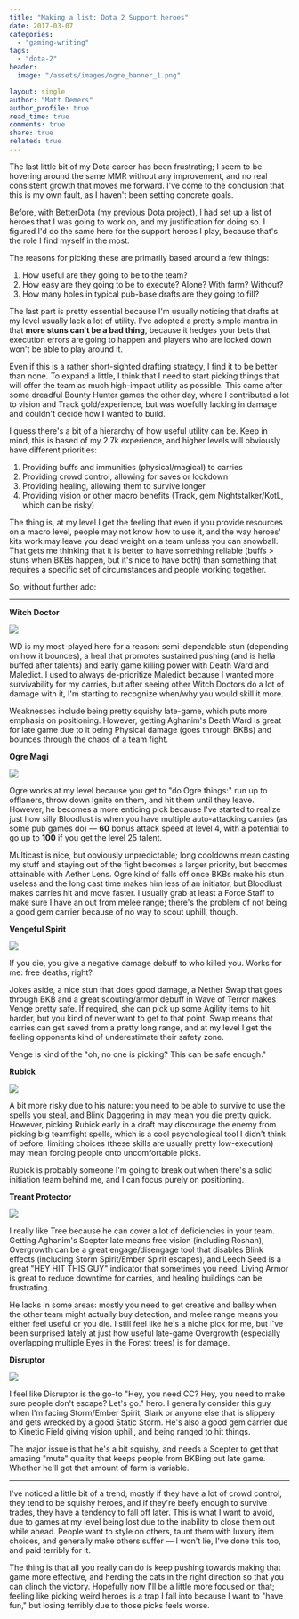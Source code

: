 ```yaml
---
title: "Making a list: Dota 2 Support heroes"
date: 2017-03-07
categories: 
  - "gaming-writing"
tags: 
  - "dota-2"
header:
  image: "/assets/images/ogre_banner_1.png"

layout: single
author: "Matt Demers"
author_profile: true
read_time: true
comments: true
share: true
related: true
---
```


The last little bit of my Dota career has been frustrating; I seem to be hovering around the same MMR without any improvement, and no real consistent growth that moves me forward. I've come to the conclusion that this is my own fault, as I haven't been setting concrete goals.

Before, with BetterDota (my previous Dota project), I had set up a list of heroes that I was going to work on, and my justification for doing so. I figured I'd do the same here for the support heroes I play, because that's the role I find myself in the most.

The reasons for picking these are primarily based around a few things:

1. How useful are they going to be to the team?
2. How easy are they going to be to execute? Alone? With farm? Without?
3. How many holes in typical pub-base drafts are they going to fill?

The last part is pretty essential because I'm usually noticing that drafts at my level usually lack a lot of utility. I've adopted a pretty simple mantra in that **more stuns can't be a bad thing**, because it hedges your bets that execution errors are going to happen and players who are locked down won't be able to play around it.

Even if this is a rather short-sighted drafting strategy, I find it to be better than none. To expand a little, I think that I need to start picking things that will offer the team as much high-impact utility as possible. This came after some dreadful Bounty Hunter games the other day, where I contributed a lot to vision and Track gold/experience, but was woefully lacking in damage and couldn't decide how I wanted to build.

I guess there's a bit of a hierarchy of how useful utility can be. Keep in mind, this is based of my 2.7k experience, and higher levels will obviously have different priorities:

1. Providing buffs and immunities (physical/magical) to carries
2. Providing crowd control, allowing for saves or lockdown
3. Providing healing, allowing them to survive longer
4. Providing vision or other macro benefits (Track, gem Nightstalker/KotL, which can be risky)

The thing is, at my level I get the feeling that even if you provide resources on a macro level, people may not know how to use it, and the way heroes' kits work may leave you dead weight on a team unless you can snowball. That gets me thinking that it is better to have something reliable (buffs > stuns when BKBs happen, but it's nice to have both) than something that requires a specific set of circumstances and people working together.

So, without further ado:

* * *

**Witch Doctor**

![](/assets/images/doctor_banner.png)

WD is my most-played hero for a reason: semi-dependable stun (depending on how it bounces), a heal that promotes sustained pushing (and is hella buffed after talents) and early game killing power with Death Ward and Maledict. I used to always de-prioritize Maledict because I wanted more survivability for my carries, but after seeing other Witch Doctors do a lot of damage with it, I'm starting to recognize when/why you would skill it more.

Weaknesses include being pretty squishy late-game, which puts more emphasis on positioning. However, getting Aghanim's Death Ward is great for late game due to it being Physical damage (goes through BKBs) and bounces through the chaos of a team fight.

**Ogre Magi**

![](/assets/images/ogre_banner_2.png)

Ogre works at my level because you get to "do Ogre things:" run up to offlaners, throw down Ignite on them, and hit them until they leave. However, he becomes a more enticing pick because I've started to realize just how silly Bloodlust is when you have multiple auto-attacking carries (as some pub games do) — **60** bonus attack speed at level 4, with a potential to go up to **100** if you get the level 25 talent.

Multicast is nice, but obviously unpredictable; long cooldowns mean casting my stuff and staying out of the fight becomes a larger priority, but becomes attainable with Aether Lens. Ogre kind of falls off once BKBs make his stun useless and the long cast time makes him less of an initiator, but Bloodlust makes carries hit and move faster. I usually grab at least a Force Staff to make sure I have an out from melee range; there's the problem of not being a good gem carrier because of no way to scout uphill, though.

**Vengeful Spirit**

![](/assets/images/venge_banner.png)

If you die, you give a negative damage debuff to who killed you. Works for me: free deaths, right?

Jokes aside, a nice stun that does good damage, a Nether Swap that goes through BKB and a great scouting/armor debuff in Wave of Terror makes Venge pretty safe. If required, she can pick up some Agility items to hit harder, but you kind of never want to get to that point. Swap means that carries can get saved from a pretty long range, and at my level I get the feeling opponents kind of underestimate their safety zone.

Venge is kind of the "oh, no one is picking? This can be safe enough."

**Rubick**

![](/assets/images/rubick_banner.png)

A bit more risky due to his nature: you need to be able to survive to use the spells you steal, and Blink Daggering in may mean you die pretty quick. However, picking Rubick early in a draft may discourage the enemy from picking big teamfight spells, which is a cool psychological tool I didn't think of before; limiting choices (these skills are usually pretty low-execution) may mean forcing people onto uncomfortable picks.

Rubick is probably someone I'm going to break out when there's a solid initiation team behind me, and I can focus purely on positioning.

**Treant Protector**

![](/assets/images/treant_banner.png)

I really like Tree because he can cover a lot of deficiencies in your team. Getting Aghanim's Scepter late means free vision (including Roshan), Overgrowth can be a great engage/disengage tool that disables Blink effects (including Storm Spirit/Ember Spirit escapes), and Leech Seed is a great "HEY HIT THIS GUY" indicator that sometimes you need. Living Armor is great to reduce downtime for carries, and healing buildings can be frustrating.

He lacks in some areas: mostly you need to get creative and ballsy when the other team might actually buy detection, and melee range means you either feel useful or you die. I still feel like he's a niche pick for me, but I've been surprised lately at just how useful late-game Overgrowth (especially overlapping multiple Eyes in the Forest trees) is for damage.

**Disruptor**

![](/assets/images/disruptor_banner.png)

I feel like Disruptor is the go-to "Hey, you need CC? Hey, you need to make sure people don't escape? Let's go." hero. I generally consider this guy when I'm facing Storm/Ember Spirit, Slark or anyone else that is slippery and gets wrecked by a good Static Storm. He's also a good gem carrier due to Kinetic Field giving vision uphill, and being ranged to hit things.

The major issue is that he's a bit squishy, and needs a Scepter to get that amazing "mute" quality that keeps people from BKBing out late game. Whether he'll get that amount of farm is variable.

* * *

I've noticed a little bit of a trend; mostly if they have a lot of crowd control, they tend to be squishy heroes, and if they're beefy enough to survive trades, they have a tendency to fall off later. This is what I want to avoid, due to games at my level being lost due to the inability to close them out while ahead. People want to style on others, taunt them with luxury item choices, and generally make others suffer — I won't lie, I've done this too, and paid terribly for it.

The thing is that all you really can do is keep pushing towards making that game more effective, and herding the cats in the right direction so that you can clinch the victory. Hopefully now I'll be a little more focused on that; feeling like picking weird heroes is a trap I fall into because I want to "have fun," but losing terribly due to those picks feels worse.

